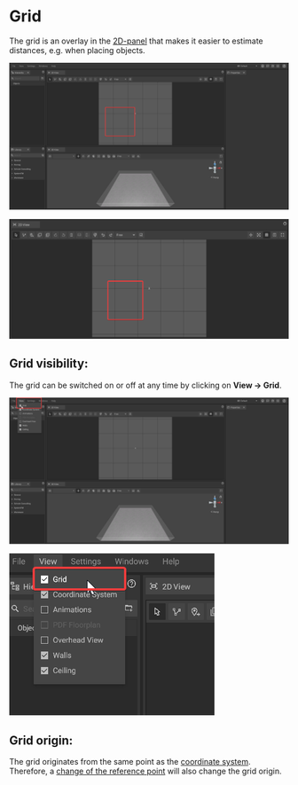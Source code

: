 # Grid

The grid is an overlay in the [2D-panel](the-2d-panel.md) that makes it easier to estimate distances, e.g. when placing objects.

![](../../../.gitbook/assets/iVP_Planning_UserInterface_Grid1.png)

![](../../../.gitbook/assets/iVP_Planning_UserInterface_Grid2.png)

## Grid visibility:

The grid can be switched on or off at any time by clicking on **View -> Grid**.

![](../../../.gitbook/assets/iVP_Planning_UserInterface_Grid3.png)

![](../../../.gitbook/assets/iVP_Planning_UserInterface_Grid4.png)

## Grid origin:

The grid originates from the same point as the [coordinate system](coordinate-system.md). Therefore, a [change of the reference point](coordinate-system.md#adjusting-the-reference-point) will also change the grid origin.
